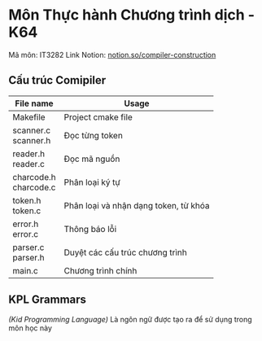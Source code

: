 # Môn Thực hành Chương trình dịch - K64

Mã môn: IT3282
Link Notion: [notion.so/compiler-construction](https://www.notion.so/Compiler-Construction-42a9142946bd4ae9a2f3cf6261a11de3)

## Cấu trúc Comipiler

| File name | Usage |
| --- | --- |
| Makefile | Project cmake file |
| scanner.c <br/> scanner.h | Đọc từng token |
| reader.h <br/> reader.c | Đọc mã nguồn |
| charcode.h <br/> charcode.c | Phân loại ký tự |
| token.h <br/> token.c | Phân loại và nhận dạng token, từ khóa |
| error.h <br/> error.c | Thông báo lỗi |
| parser.c <br/> parser.h | Duyệt các cấu trúc chương trình |
| main.c | Chương trình chính |

## KPL Grammars

_(Kid Programming Language)_
Là ngôn ngữ được tạo ra để sử dụng trong môn học này
